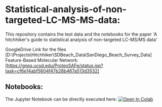 # Statistical-analysis-of-non-targeted-LC-MS-MS-data:
This repository contains the test data and the notebooks for the paper 'A hitchhiker's guide to statistical analysis of non-targeted LC-MS/MS data'

GoogleDrive Link for the files [D:\Projects\Hitchhiker\SDBeach_Data\SanDiego_Beach_Survey_Data]
Feature-Based Molecular Network: [https://gnps.ucsd.edu/ProteoSAFe/status.jsp?task=cf6e14abf5604f47b28b467a513d3532]

## Notebooks:
The Jupyter Notebook can be directly executed here: [![Open In Colab](https://colab.research.google.com/assets/colab-badge.svg)](https://colab.research.google.com/github/Functional-Metabolomics-Lab/Statistical-analysis-of-non-targeted-LC-MSMS-data/blob/main)
